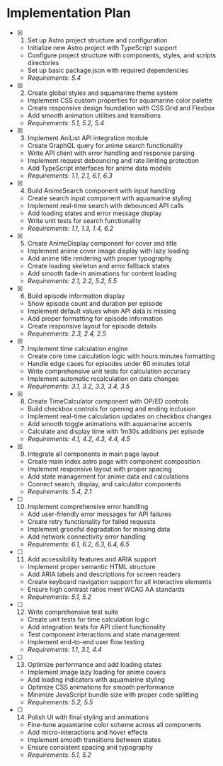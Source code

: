 # Implementation Plan

- [x] 1. Set up Astro project structure and configuration





  - Initialize new Astro project with TypeScript support
  - Configure project structure with components, styles, and scripts directories
  - Set up basic package.json with required dependencies
  - _Requirements: 5.4_

- [x] 2. Create global styles and aquamarine theme system





  - Implement CSS custom properties for aquamarine color palette
  - Create responsive design foundation with CSS Grid and Flexbox
  - Add smooth animation utilities and transitions
  - _Requirements: 5.1, 5.2, 5.4_

- [x] 3. Implement AniList API integration module





  - Create GraphQL query for anime search functionality
  - Write API client with error handling and response parsing
  - Implement request debouncing and rate limiting protection
  - Add TypeScript interfaces for anime data models
  - _Requirements: 1.1, 2.1, 6.1, 6.3_

- [x] 4. Build AnimeSearch component with input handling





  - Create search input component with aquamarine styling
  - Implement real-time search with debounced API calls
  - Add loading states and error message display
  - Write unit tests for search functionality
  - _Requirements: 1.1, 1.3, 1.4, 6.2_

- [x] 5. Create AnimeDisplay component for cover and title





  - Implement anime cover image display with lazy loading
  - Add anime title rendering with proper typography
  - Create loading skeleton and error fallback states
  - Add smooth fade-in animations for content loading
  - _Requirements: 2.1, 2.2, 5.2, 5.5_

- [x] 6. Build episode information display





  - Show episode count and duration per episode
  - Implement default values when API data is missing
  - Add proper formatting for episode information
  - Create responsive layout for episode details
  - _Requirements: 2.3, 2.4, 2.5_

- [x] 7. Implement time calculation engine





  - Create core time calculation logic with hours:minutes formatting
  - Handle edge cases for episodes under 60 minutes total
  - Write comprehensive unit tests for calculation accuracy
  - Implement automatic recalculation on data changes
  - _Requirements: 3.1, 3.2, 3.3, 3.4, 3.5_

- [x] 8. Create TimeCalculator component with OP/ED controls





  - Build checkbox controls for opening and ending inclusion
  - Implement real-time calculation updates on checkbox changes
  - Add smooth toggle animations with aquamarine accents
  - Calculate and display time with 1m30s additions per episode
  - _Requirements: 4.1, 4.2, 4.3, 4.4, 4.5_

- [x] 9. Integrate all components in main page layout





  - Create main index.astro page with component composition
  - Implement responsive layout with proper spacing
  - Add state management for anime data and calculations
  - Connect search, display, and calculator components
  - _Requirements: 5.4, 2.1_

- [ ] 10. Implement comprehensive error handling
  - Add user-friendly error messages for API failures
  - Create retry functionality for failed requests
  - Implement graceful degradation for missing data
  - Add network connectivity error handling
  - _Requirements: 6.1, 6.2, 6.3, 6.4, 6.5_

- [ ] 11. Add accessibility features and ARIA support
  - Implement proper semantic HTML structure
  - Add ARIA labels and descriptions for screen readers
  - Create keyboard navigation support for all interactive elements
  - Ensure high contrast ratios meet WCAG AA standards
  - _Requirements: 5.1, 5.2_

- [ ] 12. Write comprehensive test suite
  - Create unit tests for time calculation logic
  - Add integration tests for API client functionality
  - Test component interactions and state management
  - Implement end-to-end user flow testing
  - _Requirements: 1.1, 3.1, 4.4_

- [ ] 13. Optimize performance and add loading states
  - Implement image lazy loading for anime covers
  - Add loading indicators with aquamarine styling
  - Optimize CSS animations for smooth performance
  - Minimize JavaScript bundle size with proper code splitting
  - _Requirements: 5.2, 5.5_

- [ ] 14. Polish UI with final styling and animations
  - Fine-tune aquamarine color scheme across all components
  - Add micro-interactions and hover effects
  - Implement smooth transitions between states
  - Ensure consistent spacing and typography
  - _Requirements: 5.1, 5.2_